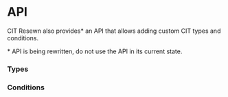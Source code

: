 # API

CIT Resewn also provides* an API that allows adding custom CIT types and conditions.

\* API is being rewritten, do not use the API in its current state.

### Types

### Conditions
